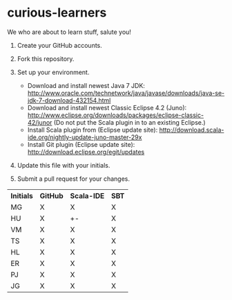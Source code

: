 curious-learners
================

We who are about to learn stuff, salute you!

1. Create your GitHub accounts.

2. Fork this repository.

3. Set up your environment. 
	- Download and install newest Java 7 JDK:
		http://www.oracle.com/technetwork/java/javase/downloads/java-se-jdk-7-download-432154.html
	- Download and install newest Classic Eclipse 4.2 (Juno):
		http://www.eclipse.org/downloads/packages/eclipse-classic-42/junor
		(Do not put the Scala plugin in to an existing Eclipse.)
	- Install Scala plugin from (Eclipse update site):
		http://download.scala-ide.org/nightly-update-juno-master-29x
	- Install Git plugin (Eclipse update site):
		http://download.eclipse.org/egit/updates
4. Update this file with your initials.

5. Submit a pull request for your changes.

<table>
  <tr>
    <th>Initials</th>
    <th>GitHub</th>
    <th>Scala-IDE</th>
    <th>SBT</th>
  </tr>
  <tr>
    <td>MG</td>
    <td>X</td>
    <td>X</td>
    <td>X</td>
  </tr>
  <tr>
    <td>HU</td>
    <td>X</td>
    <td>+-</td>
    <td>X</td>
  </tr>
  <tr>
	<td>VM</td>
	<td>X</td>
	<td>X</td>
	<td>X</td>
  </tr>
  <tr>
	<td>TS</td>
	<td>X</td>
	<td>X</td>
	<td>X</td>
  </tr>
  <tr>
	<td>HL</td>
	<td>X</td>
	<td>X</td>
	<td>X</td>
  </tr>  
<tr>
	<td>ER</td>
	<td>X</td>
	<td>X</td>
	<td>X</td>
  </tr>
  <tr>
    <td>PJ</td>
    <td>X</td>
    <td>X</td>
    <td>X</td>
  </tr>
  <tr>
    	<td>JG</td>
    	<td>X</td>
    	<td>X</td>
    	<td>X</td>
  </tr>  
</table>
